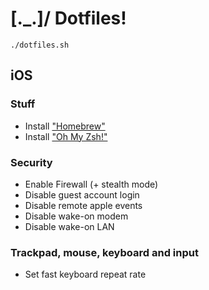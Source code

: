 # \[._.]/  Dotfiles!

```
./dotfiles.sh
```

## iOS

### Stuff
- Install ["Homebrew"](https://brew.sh/)
- Install ["Oh My Zsh!"](https://ohmyz.sh/)

### Security
- Enable Firewall (+ stealth mode)
- Disable guest account login
- Disable remote apple events
- Disable wake-on modem
- Disable wake-on LAN

### Trackpad, mouse, keyboard and input
- Set fast keyboard repeat rate
